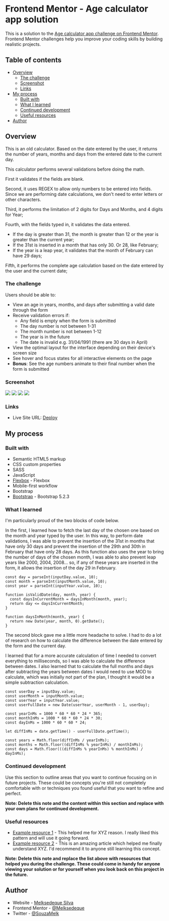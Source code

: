 # Frontend Mentor - Age calculator app solution

This is a solution to the [Age calculator app challenge on Frontend Mentor](https://www.frontendmentor.io/challenges/age-calculator-app-dF9DFFpj-Q). Frontend Mentor challenges help you improve your coding skills by building realistic projects. 

## Table of contents

- [Overview](#overview)
  - [The challenge](#the-challenge)
  - [Screenshot](#screenshot)
  - [Links](#links)
- [My process](#my-process)
  - [Built with](#built-with)
  - [What I learned](#what-i-learned)
  - [Continued development](#continued-development)
  - [Useful resources](#useful-resources)
- [Author](#author)

## Overview

This is an old calculator. Based on the date entered by the user, it returns the number of years, months and days from the entered date to the current day.

This calculator performs several validations before doing the math.

First it validates if the fields are blank.

Second, it uses REGEX to allow only numbers to be entered into fields. Since we are performing date calculations, we don't need to enter letters or other characters.

Third, it performs the limitation of 2 digits for Days and Months, and 4 digits for Year;

Fourth, with the fields typed in, it validates the data entered.
- If the day is greater than 31, the month is greater than 12 or the year is greater than the current year;
- If the 31st is inserted in a month that has only 30. Or 28, like February;
- If the year is a leap year, it validates that the month of February can have 29 days;

Fifth, it performs the complete age calculation based on the date entered by the user and the current date;

### The challenge

Users should be able to:

- View an age in years, months, and days after submitting a valid date through the form
- Receive validation errors if:
  - Any field is empty when the form is submitted
  - The day number is not between 1-31
  - The month number is not between 1-12
  - The year is in the future
  - The date is invalid e.g. 31/04/1991 (there are 30 days in April)
- View the optimal layout for the interface depending on their device's screen size
- See hover and focus states for all interactive elements on the page
- **Bonus**: See the age numbers animate to their final number when the form is submitted

### Screenshot

![](./screenshots/mobile-clear.png)
![](./screenshots/mobile-calculated.png)
![](./screenshots/desktop-clear.png)
![](./screenshots/desktop-calculated.png)

### Links

- Live Site URL: [Deploy](https://melksedeque.github.io/age-calculator-app/)

## My process

### Built with

- Semantic HTML5 markup
- CSS custom properties
- SASS
- JavaScript
- [Flexbox](https://css-tricks.com/snippets/css/a-guide-to-flexbox/) - Flexbox
- Mobile-first workflow
- Bootstrap
- [Bootstrap](https://getbootstrap.com/) - Bootstrap 5.2.3

### What I learned

I'm particularly proud of the two blocks of code below.

In the first, I learned how to fetch the last day of the chosen one based on the month and year typed by the user. In this way, to perform date validations, I was able to prevent the insertion of the 31st in months that have only 30 days and prevent the insertion of the 29th and 30th in February that have only 28 days. As this function also uses the year to bring the number of days of the chosen month, I was able to also prevent leap years like 2000, 2004, 2008... so, if any of these years are inserted in the form, it allows the insertion of the day 29 in February.

```JS
const day = parseInt(inputDay.value, 10);
const month = parseInt(inputMonth.value, 10);
const year = parseInt(inputYear.value, 10);

function isValidDate(day, month, year) {
  const daysInCurrentMonth = daysInMonth(month, year);
  return day <= daysInCurrentMonth;
}
  
function daysInMonth(month, year) {
  return new Date(year, month, 0).getDate();
}
```

The second block gave me a little more headache to solve. I had to do a lot of research on how to calculate the difference between the date entered by the form and the current day.

I learned that for a more accurate calculation of time I needed to convert everything to milliseconds, so I was able to calculate the difference between dates. I also learned that to calculate the full months and days after subtracting the years between dates I would need to use MOD to calculate, which was initially not part of the plan, I thought it would be a simple subtraction calculation.

```JS
const userDay = inputDay.value;
const userMonth = inputMonth.value;
const userYear = inputYear.value;
const userFullDate = new Date(userYear, userMonth - 1, userDay);

const yearInMs = 1000 * 60 * 60 * 24 * 365;
const monthInMs = 1000 * 60 * 60 * 24 * 30;
const dayInMs = 1000 * 60 * 60 * 24;

let diffInMs = date.getTime() - userFullDate.getTime();

const years = Math.floor(diffInMs / yearInMs);
const months = Math.floor((diffInMs % yearInMs) / monthInMs);
const days = Math.floor(((diffInMs % yearInMs) % monthInMs) / dayInMs);
```

### Continued development

Use this section to outline areas that you want to continue focusing on in future projects. These could be concepts you're still not completely comfortable with or techniques you found useful that you want to refine and perfect.

**Note: Delete this note and the content within this section and replace with your own plans for continued development.**

### Useful resources

- [Example resource 1](https://www.example.com) - This helped me for XYZ reason. I really liked this pattern and will use it going forward.
- [Example resource 2](https://www.example.com) - This is an amazing article which helped me finally understand XYZ. I'd recommend it to anyone still learning this concept.

**Note: Delete this note and replace the list above with resources that helped you during the challenge. These could come in handy for anyone viewing your solution or for yourself when you look back on this project in the future.**

## Author

- Website - [Melksedeque Silva](https://github.com/Melksedeque/)
- Frontend Mentor - [@Melksedeque](https://www.frontendmentor.io/profile/Melksedeque)
- Twitter - [@SouzaMelk](https://twitter.com/SouzaMelk)